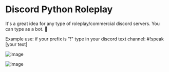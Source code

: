 # Discord Python Roleplay
It's a great idea for any type of roleplay/commercial discord servers. You can type as a bot. 👾

Example use: if your prefix is "!" type in your discord text channel:
#!speak [your text]

![image](https://github.com/DaKU720/discord-bot/assets/69478926/0725aef8-6aa6-46a8-aee2-564f836dddae)

![image](https://github.com/DaKU720/discord-bot/assets/69478926/f95d83f5-b360-4861-b888-8b80906406fa)


